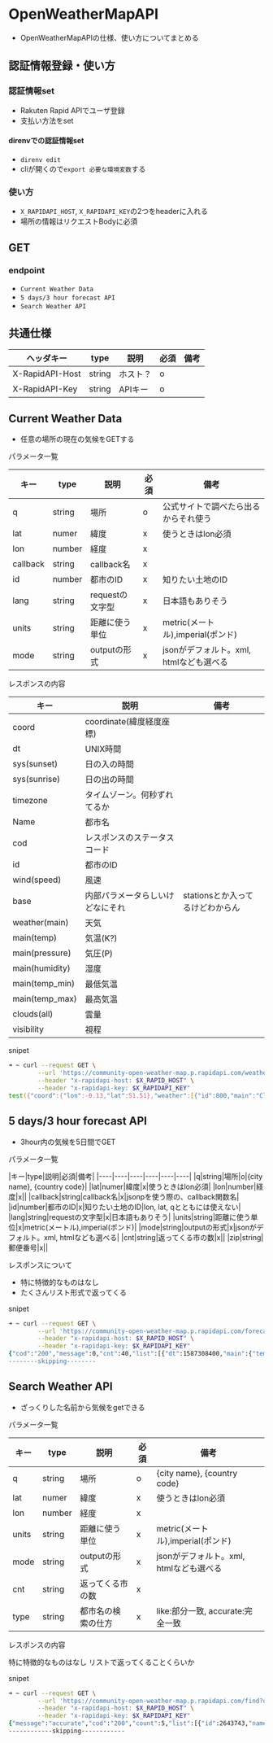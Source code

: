# OpenWeatherMapAPI

- OpenWeatherMapAPIの仕様、使い方についてまとめる

## 認証情報登録・使い方

### 認証情報set

- Rakuten Rapid APIでユーザ登録
- 支払い方法をset

#### direnvでの認証情報set

- `direnv edit`
- cliが開くので`export 必要な環境変数`する

### 使い方

- `X_RAPIDAPI_HOST`, `X_RAPIDAPI_KEY`の2つをheaderに入れる
- 場所の情報はリクエストBodyに必須

## GET

### endpoint

- `Current Weather Data`
- `5 days/3 hour forecast API`
- `Search Weather API`

## 共通仕様

|ヘッダキー|type|説明|必須|備考|
|----|----|----|----|----|
|X-RapidAPI-Host|string|ホスト？|o||
|X-RapidAPI-Key|string|APIキー|o||

## Current Weather Data

- 任意の場所の現在の気候をGETする

パラメータ一覧

|キー|type|説明|必須|備考|
|----|----|----|----|----|
|q|string|場所|o|公式サイトで調べたら出るからそれ使う|
|lat|numer|緯度|x|使うときはlon必須|
|lon|number|経度|x||
|callback|string|callback名|x||jsonpを使う際の、callback関数名|
|id|number|都市のID|x|知りたい土地のID|lon, lat, qとともには使えない|
|lang|string|requestの文字型|x|日本語もありそう|
|units|string|距離に使う単位|x|metric(メートル),imperial(ポンド)|
|mode|string|outputの形式|x|jsonがデフォルト。xml, htmlなども選べる|

レスポンスの内容

|キー|説明|備考|
|----|----|----|
|coord|coordinate(緯度経度座標)||
|dt|UNIX時間||
|sys(sunset)|日の入の時間||
|sys(sunrise)|日の出の時間||
|timezone|タイムゾーン。何秒ずれてるか||
|Name|都市名||
|cod|レスポンスのステータスコード|
|id|都市のID||
|wind(speed)|風速||
|base|内部パラメータらしいけどなにそれ|stationsとか入ってるけどわからん|
|weather(main)|天気||
|main(temp)|気温(K?)||
|main(pressure)|気圧(P)||
|main(humidity)|湿度||
|main(temp_min)|最低気温||
|main(temp_max)|最高気温||
|clouds(all)|雲量||
|visibility|視程||

snipet

```zsh
➜ ~ curl --request GET \
        --url 'https://community-open-weather-map.p.rapidapi.com/weather?callback=test&id=2172797&units=%2522metric%2522%20or%20%2522imperial%2522&mode=xml%252C%20html&q=London' \
        --header "x-rapidapi-host: $X_RAPID_HOST" \
        --header "x-rapidapi-key: $X_RAPIDAPI_KEY"
test({"coord":{"lon":-0.13,"lat":51.51},"weather":[{"id":800,"main":"Clear","description":"clear sky","icon":"01d"}],"base":"stations","main":{"temp":290.18,"feels_like":284.72,"temp_min":288.15,"temp_max":291.48,"pressure":1019,"humidity":33},"visibility":10000,"wind":{"speed":5.1,"deg":50},"clouds":{"all":1},"dt":1587302166,"sys":{"type":1,"id":1414,"country":"GB","sunrise":1587272119,"sunset":1587323004},"timezone":3600,"id":2643743,"name":"London","cod":200})%
```

## 5 days/3 hour forecast API

- 3hour内の気候を5日間でGET

パラメータ一覧

|キー|type|説明|必須|備考|
|----|----|----|----|----|----|
|q|string|場所|o|{city name}, {country code}|
|lat|numer|緯度|x|使うときはlon必須|
|lon|number|経度|x||
|callback|string|callback名|x|jsonpを使う際の、callback関数名|
|id|number|都市のID|x|知りたい土地のID|lon, lat, qとともには使えない|
|lang|string|requestの文字型|x|日本語もありそう|
|units|string|距離に使う単位|x|metric(メートル),imperial(ポンド)|
|mode|string|outputの形式|x|jsonがデフォルト。xml, htmlなども選べる|
|cnt|string|返ってくる市の数|x||
|zip|string|郵便番号|x||

レスポンスについて

- 特に特徴的なものはなし
- たくさんリスト形式で返ってくる

snipet

```zsh
➜ ~ curl --request GET \
        --url 'https://community-open-weather-map.p.rapidapi.com/forecast?id=2172797&units=%2522metric%2522%20or%20%2522imperial%2522&mode=xml%252C%20html&q=London' \
        --header "x-rapidapi-host: $X_RAPID_HOST" \
        --header "x-rapidapi-key: $X_RAPIDAPI_KEY"
{"cod":"200","message":0,"cnt":40,"list":[{"dt":1587308400,"main":{"temp":289.9,"feels_like":284.35,"temp_min":288.74,"temp_max":289.9,"pressure":1019,"sea_level":1019,"grnd_
--------skipping--------
```

## Search Weather API

- ざっくりした名前から気候をgetできる

パラメータ一覧

|キー|type|説明|必須|備考|
|----|----|----|----|----|
|q|string|場所|o|{city name}, {country code}|
|lat|numer|緯度|x|使うときはlon必須|
|lon|number|経度|x||
|units|string|距離に使う単位|x|metric(メートル),imperial(ポンド)|
|mode|string|outputの形式|x|jsonがデフォルト。xml, htmlなども選べる|
|cnt|string|返ってくる市の数|x||
|type|string|都市名の検索の仕方|x|like:部分一致, accurate:完全一致|

レスポンスの内容

特に特徴的なものはなし
リストで返ってくることくらいか

snipet

```zsh
➜ ~ curl --request GET \
        --url 'https://community-open-weather-map.p.rapidapi.com/find?q=London' \
        --header "x-rapidapi-host: $X_RAPID_HOST" \
        --header "x-rapidapi-key: $X_RAPIDAPI_KEY"
{"message":"accurate","cod":"200","count":5,"list":[{"id":2643743,"name":"London","coord":{"lat":51.5085,"lon":-0.1257},"main":{"temp":290.08,"feels_like":284.5,"temp_min":288.15,"temp_max":291.48,"pressure":1020,"humidity":38},"dt":1587301759,"wind":{"speed":5.7,"deg":60},"sys":{"country":"GB"},"rain":null,"snow":null,"clouds":{"all":1},
------------skipping------------
```
